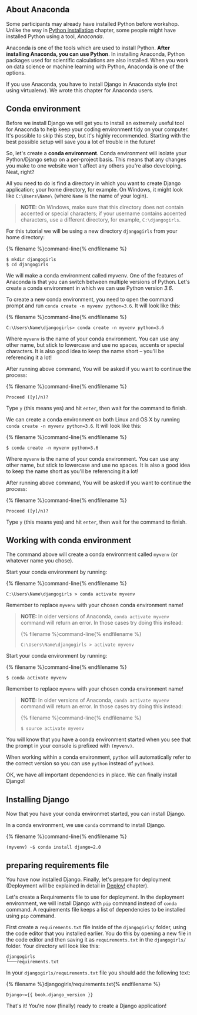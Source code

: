 ## About Anaconda

Some participants may already have installed Python before workshop. Unlike the way in [Python installation](../python_installation/README.md) chapter, some people might have installed Python using a tool, *Anaconda*.

Anaconda is one of the tools which are used to install Python. **After installing Anaconda, you can use Python**. In installing Anaconda, Python packages used for scientific calculations are also installed. When you work on data science or machine learning with Python, Anaconda is one of the options.

If you use Anaconda, you have to install Django in Anaconda style (not using virtualenv). We wrote this chapter for Anaconda users.

## Conda environment

Before we install Django we will get you to install an extremely useful tool for Anaconda to help keep your coding environment tidy on your computer. It's possible to skip this step, but it's highly recommended. Starting with the best possible setup will save you a lot of trouble in the future!

So, let's create a **conda environment**. Conda environment will isolate your Python/Django setup on a per-project basis. This means that any changes you make to one website won't affect any others you're also developing. Neat, right?

All you need to do is find a directory in which you want to create Django application; your home directory, for example. On Windows, it might look like `C:\Users\Name\` (where `Name` is the name of your login).

> __NOTE:__ On Windows, make sure that this directory does not contain accented or special characters; if your username contains accented characters, use a different directory, for example, `C:\djangogirls`.

For this tutorial we will be using a new directory `djangogirls` from your home directory:

{% filename %}command-line{% endfilename %}
```
$ mkdir djangogirls
$ cd djangogirls
```

We will make a conda environment called myvenv. One of the features of Anaconda is that you can switch between multiple versions of Python. Let's create a conda environment in which we can use Python version *3.6*.

<!--sec data-title="Conda environment: Windows" data-id="condaenv_installation_windows"
data-collapse=true ces-->

To create a new conda environment, you need to open the command prompt and run `conda create -n myvenv python=3.6`. It will look like this:

{% filename %}command-line{% endfilename %}
```
C:\Users\Name\djangogirls> conda create -n myvenv python=3.6
```

Where `myvenv` is the name of your conda environment. You can use any other name, but stick to lowercase and use no spaces, accents or special characters. It is also good idea to keep the name short – you'll be referencing it a lot!

After running above command, You will be asked if you want to continue the process:

{% filename %}command-line{% endfilename %}
```
Proceed ([y]/n)?
```

Type `y` (this means yes) and hit `enter`, then wait for the command to finish. 

<!--endsec-->

<!--sec data-title="Conda environment: Linux and OS X" data-id="condaenv_installation_linuxosx"
data-collapse=true ces-->

We can create a conda environment on both Linux and OS X by running `conda create -n myvenv python=3.6`. It will look like this:

{% filename %}command-line{% endfilename %}
```
$ conda create -n myvenv python=3.6
```

Where `myvenv` is the name of your conda environment. You can use any other name, but stick to lowercase and use no spaces. It is also a good idea to keep the name short as you'll be referencing it a lot!

After running above command, You will be asked if you want to continue the process:

{% filename %}command-line{% endfilename %}
```
Proceed ([y]/n)?
```

Type `y` (this means yes) and hit `enter`, then wait for the command to finish. 

<!--endsec-->

## Working with conda environment

The command above will create a conda environment called `myvenv` (or whatever name you chose).

<!--sec data-title="Working with Conda environment: Windows" data-id="condaenv_windows"
data-collapse=true ces-->

Start your conda environment by running:

{% filename %}command-line{% endfilename %}
```
C:\Users\Name\djangogirls > conda activate myvenv
```

Remember to replace `myvenv` with your chosen conda environment name!

> __NOTE:__ In older versions of Anaconda, `conda activate myvenv` command will return an error. In those cases try doing this instead:
>
>{% filename %}command-line{% endfilename %}
>```
>C:\Users\Name\djangogirls > activate myvenv
>```

<!--endsec-->

<!--sec data-title="Working with Conda environment: Linux and OS X" data-id="condaenv_linuxosx"
data-collapse=true ces-->

Start your conda environment by running:

{% filename %}command-line{% endfilename %}
```
$ conda activate myvenv
```

Remember to replace `myvenv` with your chosen conda environment name!

> __NOTE:__ In older versions of Anaconda, `conda activate myvenv` command will return an error. In those cases try doing this instead:
>
>{% filename %}command-line{% endfilename %}
>```
>$ source activate myvenv
>```

<!--endsec-->

You will know that you have a conda environment started when you see that the prompt in your console is prefixed with `(myvenv)`.

When working within a conda environment, `python` will automatically refer to the correct version so you can use `python` instead of `python3`.

OK, we have all important dependencies in place. We can finally install Django!

## Installing Django

Now that you have your conda environmet started, you can install Django.

In a conda environment, we use `conda` command to install Django.

{% filename %}command-line{% endfilename %}
```
(myvenv) ~$ conda install django=2.0
```

## preparing requirements file

You have now installed Django. Finally, let's prepare for deployment (Deployment will be explained in detail in [Deploy!](../Deploy/README.md) chapter).

Let's create a Requirements file to use for deployment. In the deployment environment, we will install Django with `pip` command instead of `conda` command. A requirements file keeps a list of dependencies to be installed using `pip` command.

First create a `requirements.txt` file inside of the `djangogirls/` folder, using the code editor that you installed earlier. You do this by opening a new file in the code editor and then saving it as `requirements.txt` in the `djangogirls/` folder. Your directory will look like this:

```
djangogirls
└───requirements.txt
```

In your `djangogirls/requirements.txt` file you should add the following text:

{% filename %}djangogirls/requirements.txt{% endfilename %}
```
Django~={{ book.django_version }}
```

That's it! You're now (finally) ready to create a Django application!
